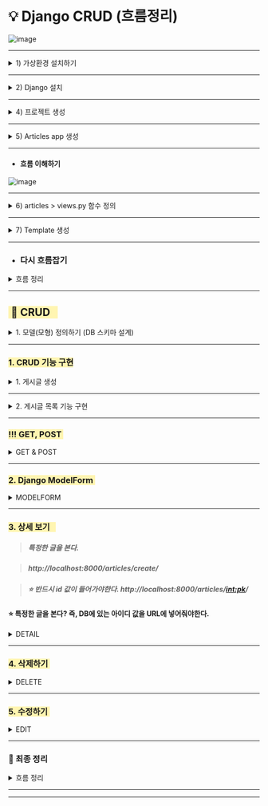 


# 💡 Django CRUD (흐름정리)

![image](https://user-images.githubusercontent.com/99783474/193910840-ec5db066-0cb1-44de-b210-e962da6c9e93.png)



---
<details>
<summary> 1) 가상환경 설치하기 </summary>
<div markdown="1">

> **가상환경 설치를 왜 하는 걸까?  => 패키지를 별도로 가져가기 위해 설치한다.**

```bash
$ python -m venv venv
```
![image](https://user-images.githubusercontent.com/99783474/193910897-b0fa8431-76df-45b8-8f37-0e4bd8a8ef67.png)

* ##### ativate  실행이 핵심 

```bash
$ source venv/Scripts/activate 
(venv)
```

</div>
</details>


---


<details>
<summary> 2) Django 설치 </summary>
<div markdown="1">

---

* 업데이트 
```bash
$ python.exe -m pip install --upgrade pip
```

---

```bash
$ pip install django==3.2.13
```

![image](https://user-images.githubusercontent.com/99783474/193911032-3ad9fcb1-aed5-485f-9117-a2171df119ee.png)

---



#### 3) requirements.txt

> pyton 에서는 패키지 의존성을 공유할 떄 가장 범용적으로 사용되는 것이 requrements.txt 이다. 현재 파이썬 환경에서 설치된 패키지들을 정리할땐 아래의 명령어를 입력한다. 
>
> ```bash
> pip freeze > requirements.txt
> ```
>
> 명령어를 통해 설치된 패키지들이 requirements.txt에 나열되고 이 파일을 이용하여 패키지들을 설치하고자 할때 다음과 같은 명령어를 입력한다. 
>
> ```bash
> pip install -r requirements.txt
> ```
>
> ![image](https://user-images.githubusercontent.com/99783474/193911078-ce3d207e-db14-4b17-bc3b-ad38767aa0b7.png)


</div>
</details>

---

<details>
<summary> 4) 프로젝트 생성 </summary>
<div markdown="1">

```bash
$  django-admin startproject pjt . 
```

![image](https://user-images.githubusercontent.com/99783474/193911114-eafdb308-2bbf-4e68-b372-ce692cf0a901.png)

```bash
$ python manage.py runserver
```

![image](https://user-images.githubusercontent.com/99783474/193911187-588d5b6c-e75b-4af2-8eea-e66dfa910ccb.png)

> * #####  settings.py 에서 다음과 같이 내용 수정하기 : 한글 버전
>
> ![image](https://user-images.githubusercontent.com/99783474/193911237-26f09f99-08ca-4396-9060-a4cee87e4a78.png)
>
> ![image-20221004152406911](../imges/Django CRUD/image-20221004152406911.png)
>
> * ##### 서버 로그 확인하기 
>
> ![image](https://user-images.githubusercontent.com/99783474/193911266-9148f749-586d-4a44-becd-6a92e0bbe831.png)

</div>
</details>

---

<details>
<summary> 5) Articles app 생성</summary>
<div markdown="1">

```bash
$ python manage.py startapp articles
```

![image](https://user-images.githubusercontent.com/99783474/193911320-979c59ec-8583-4a91-8c2a-a27f818036ac.png)

---

```python
pjt URL의 구성 

'urlpatterns' 목록은 URL을 views로 라우팅합니다. 자세한 내용은 다음을 참조하십시오.:
	https://docs.djangoproject.com/en/3.2/topics/http/urls/
	
예 : 
Function views
	1. import를 추가 : my_app 으로 부터 views imort 하기 
	2. urlpatterns에 URL 추가 : path (''. views.home, name='home')
Class-based views
	1. import를 추가 :other_app.views에서 Home 가져오기 
	2. urlpatterns에 URL 추가 : path('', Home.as_view(), name='home')
Including another URLconf
	1. include() 함수 가져오기 : django.urls에서 가져오기 포함, 경로(path)
    2. urlpatterns에 URL 추가 : path('blog/', include('blog.urls'))
```

#### 💡 pjt > urls.py 

> * ##### include를 하는 이유는  url 설정을 app단위로 하기 위해서 진행한다. 

```python
from django.urls import path, include

urlpatterns = [
    path("admin/", admin.site.urls),
    path("articles/".include("articles.urls")),
]
```

![image](https://user-images.githubusercontent.com/99783474/193911402-287228f4-9f33-4f05-b3cd-00cd49b67e1a.png)



#### 💡 articles > urls.py 생성

```python
URL 설정을 app 단위로 했들 때 반드시 들어가야 하는 것
=> urlpatterns
```

![image](https://user-images.githubusercontent.com/99783474/193911419-3f0e155a-017b-4a22-97e4-1e362328d03c.png)

```python
# 필요한건 urlpatterns 이지만, 다른 활용들을 하기 위해서 app_name = 'articles' 를 추가 설정을 해준다. 
# urlpatterns 안에 있는 path를 사용하기 위해 from django.urls import path 를 작성한다. 

# 가장 기본 설정 

from django.urls import path

app_name = 'articles'

urlpatterns = []

```


![image](https://user-images.githubusercontent.com/99783474/193911490-e2271042-047f-4897-b367-3a6e3f312690.png)



> ##### 1. ' ___ ' 라는 경로로 들어가면,  views.index 라는 함수를 실행할 것이다. 그리고 그것을 index라는 이름으로 부를 것이다. 
>
> * ##### NameError : name 'views' is not defined
>
> ##### 2. from . import views
>
> * ##### AttributeError : module 'articles.views' has no attribute 'index'


</div>
</details>


---

 * #### 흐름 이해하기 

![image](https://user-images.githubusercontent.com/99783474/193911449-cd087cf0-d49d-4161-b1b4-880f6a93d48e.png)

---

<details>
<summary> 6) articles > views.py 함수 정의 </summary>


<div markdown="1">

![image](https://user-images.githubusercontent.com/99783474/193911534-a063ba57-16b0-4a68-a274-ca1a426120bb.png)

```python
from django.shortcuts import render

# Create your views here.
def index(request):
    return render(request, "articles/index.html") 
```

</div>
</details>

---


<details>
<summary>7) Template 생성</summary>


<div markdown="1">


![image](https://user-images.githubusercontent.com/99783474/193911617-6e6fe526-d4a7-41a2-8712-0b7d10bef294.png)
> ##### index.html

![image](https://user-images.githubusercontent.com/99783474/193911651-a5b6769b-9ddc-47ef-86b7-28b59a5ac412.png)



</div>
</details>

---

* ### 다시 흐름잡기 

<details>
<summary>흐름 정리</summary>
<div markdown="1">


![image](https://user-images.githubusercontent.com/99783474/193911685-d9a49569-4315-4f47-9857-64c4ad193210.png)

![image](https://user-images.githubusercontent.com/99783474/193911748-5d8968c2-2256-4af5-ab1c-a280bbce8cba.png)

</div>
</details>

---


## <span style='background-color:#fff5b1'> 🐤 CRUD   </span>

<details>
<summary> 1. 모델(모형) 정의하기 (DB 스키마 설계) </summary>
<div markdown="1">

---

![image](https://user-images.githubusercontent.com/99783474/193911805-1e45e5c7-9714-4613-89c3-d0d42f45faa9.png)

---

> ### 어떤 모형? 시스템 기반의 모형 

> ### UI(기능) 에 따라서 DB가 결정된다. 즉, UI와 DB는 밀접한 관계를 가질 수 밖에 없다. 

![image](https://user-images.githubusercontent.com/99783474/193911837-deb9a5bd-8c3b-4a68-a428-63847cb5f804.png)


---



## (1) 클래스 정의 

![image](https://user-images.githubusercontent.com/99783474/193911878-09ccfa3b-b8c1-486d-bb46-9711f01c82ae.png)



## (2) 마이그레이션 파일 생성

```bash
$ python manage.py makemigrations
```

![image](https://user-images.githubusercontent.com/99783474/193911914-2f73f486-a7ae-4680-8e3c-4eb0f923dcf5.png)



## (3) DB 반영

```BASH
$ python manage.py migrate
```

![image](https://user-images.githubusercontent.com/99783474/193912040-d2bd750b-1cc0-463e-9cb2-9a9da86cba5f.png)



### (4) DB 반영 확인하기 

```bash
$ python manage.py showmigrations
```
![image](https://user-images.githubusercontent.com/99783474/193912001-852140aa-08bc-493b-9392-7fb063846eb8.png)


</div>
</details>

---


### <span style='background-color:#fff5b1'>1. CRUD 기능 구현 </span>


<details>
<summary>1. 게시글 생성 </summary>
<div markdown="1">

#### ⭐ 내가 어떠한 기능을 만들고 싶다면,

#### <span style='background-color: #ffdce0'>URL 에 mapping 되는 VIEW 함수는  각각 1개가 필요하다. </span>

#### 	🤔 WHY?  특정 URL의 각각 기능들이 다르기 때문이다. 

---

![image](https://user-images.githubusercontent.com/99783474/193912239-92a29903-d69b-46ce-9fe7-454f73a5e562.png)

---

![image](https://user-images.githubusercontent.com/99783474/193912267-2d735deb-da5f-4374-a71d-8862273dabd3.png)

> ##### 자연스럽게 게시글 생성이라는 것을 만들고 싶다면 첫번째 사용자에게 HTML 을 주는 기능과 두번째 DB에 저장하는 기능을 생각해 볼 수 있다. 따라서 2개의 URL과 2개의 VIEW 함수가 만들어진다. 
>
> ##### ⭐ 동일한 URL에서 처리할 수 없다는 점 반드시 기억하기 



#### 1-1. HTML Form 제공

> ##### http://localhost:8000/articles/new 이미 설계가 된 상태에서 작성을 하는 것!

> ##### 사용자가 INPUT를 사용할 수 있도록 완성 



##### (1) URL 

![image](https://user-images.githubusercontent.com/99783474/193912304-29959561-f52b-4a54-8c40-d428cabb9d2c.png)

##### (2) view

![image](https://user-images.githubusercontent.com/99783474/193912330-10396f7a-1c3b-49fd-87ab-e2db9c420fe4.png)

##### (3) new.html 파일 생성

![image](https://user-images.githubusercontent.com/99783474/193912369-d7216c09-3c12-4a30-9057-46e429a36ff2.png)



사용자가 INPUT를 사용할 수 있도록 완성 

![image](https://user-images.githubusercontent.com/99783474/193912420-08e87d9b-f87c-4795-a14b-7ddf5bd65e68.png)

#### 1-2. 입력받은 데이터 처리 

> ##### http://localhost:8000/articles/create/ 

> ##### 사용자로부터 값을 받아서 처리하도록 완성 

![image](https://user-images.githubusercontent.com/99783474/193912479-9082095e-3e4b-4343-98ba-3da4a38720cd.png)

##### (1) URL 

![image](https://user-images.githubusercontent.com/99783474/193912537-8ecc5296-bd7c-4e1e-9147-374300b1e173.png)


##### (2) view

![image](https://user-images.githubusercontent.com/99783474/193912569-5596adb7-fc9f-44bd-83b5-3f01a80d5ab1.png)

```python 
def create(request):
	pass
```

![image](https://user-images.githubusercontent.com/99783474/193912616-af1e1d02-5468-4efa-9cd4-7c2f3e572375.png)

![image](https://user-images.githubusercontent.com/99783474/193912669-d952188d-8a3a-4fea-9e63-08cb8335e820.png)



![image](https://user-images.githubusercontent.com/99783474/193912700-165df1ca-fedf-4b58-826c-4c5eda83aa6d.png)

##### (3) Articles 라는 클래스는 models.py에 있는 모델이다. 

![image](https://user-images.githubusercontent.com/99783474/193912734-0523e1b1-6e71-4b76-b354-6cc2aa211096.png)



##### (4) 게시글 DB에 생성 후 INDEX 페이지로 redirect

> ##### redirect import 하기 

![image](https://user-images.githubusercontent.com/99783474/193912761-9e6e995b-5778-421d-a515-d0ba3890e1a1.png)


> ##### 다시 index 로 돌아가줘 
>
> ```python
> return redirect('articles:index')
> ```

![image](https://user-images.githubusercontent.com/99783474/193912786-6e3a57a3-605a-4336-a04a-564cc39820de.png)



##### (5) 작성 버튼 생성

![image](https://user-images.githubusercontent.com/99783474/193912844-91c3b128-25a0-451a-a013-7da18ab854bb.png)

</div>
</details>

---


<details>
<summary> 2. 게시글 목록 기능 구현</summary>
<div markdown="1">

#### 2-1. HTML Form 제공

#### ⭐ DB에서 게시글을 가져와서, template에 전달 

![image](https://user-images.githubusercontent.com/99783474/193912889-38e07bbb-d5d4-484b-ba4a-dbedea89d651.png)



#### 2-2. index.html 

```html
<h1>게시판</h1>
    <a href="{% url 'articles:new' %}">글쓰기</a>
    {% for article in articles %}
      <h3>{{ article.title }}</h3>
      <p>{{ article.created_at }} | {{ article.updated_at }}</p>
      <hr>
    {% endfor %}
```
![image](https://user-images.githubusercontent.com/99783474/193912975-8dec2514-3c33-416d-8ea9-18ae0ed2157f.png)

---

![image](https://user-images.githubusercontent.com/99783474/193913000-703f6562-ecb2-4389-84b0-83cbbe5175c2.png)

---



#### 2-3. http://localhost:8000/articles/

![image](https://user-images.githubusercontent.com/99783474/193913038-a9f139e2-cee0-410a-8a47-1fe1d3a94890.png)



> ##### 🤔 만약 제일 나중에 작성했던 글이 게시판 목록 위로 가져오고 싶다면?  다음과 같이 코드를 작성한다. 

![image](https://user-images.githubusercontent.com/99783474/193913058-c9a50d1e-ed18-4572-b690-9d2a667b7345.png)



---

#### 2-3. 흐름 정리 _ 변수 이름 주의

##### (1) DB 에서 값을 가지고 온다. 

##### (2) Template에 context 로 전달한다. 

##### (3) aricles(index.html)의 name 영향은 context 딕셔너리 key값이다. 

##### (4) `Article.objects.order_by('-pk')` 은 쿼리셋 (Article 객체를 가진) 이다. 

![image](https://user-images.githubusercontent.com/99783474/193913092-181d60f8-d692-4acf-b8c7-cd236f206a28.png)

</div>
</details>
 

---


### <span style='background-color:#fff5b1'>!!! GET, POST </span>

<details>
<summary>GET & POST</summary>
<div markdown="1">

#### ◼ GET  

> ##### The `GET` method requests a representation of the specified resource(Article). Requests using `GET` should only retrieve data. (  Article을 조회한다.  )
>
> (GET 메서드는 지정된 리소스의 표현을 요청합니다. GET을 사용하는 요청은 데이터만 검색해야 합니다. )



#### ◼ POST

> #####  The `POST` method submits an entity to the specifited resource (Article), often causing a change in state or side effects on the server.
>
> ('POST' 메서드는 엔터티를 지정된 리소스에 제출하여 종종 서버의 상태 변경이나 부작용을 유발합니다.)



### 1-1. CSRF

> * ##### method="POST" 를 추가한 후 글쓰기를 통해 글을 추가하였다. 
>
> * ##### 추가 후 CSRF 검증에 실패했습니다. 라는 오류가 발생하였다. 

![image](https://user-images.githubusercontent.com/99783474/193913152-9a32554a-8918-444c-98bd-6f5bb64cfe98.png)

```
Help 
실패 이유:
	CSRF 쿠키가 설정되지 않았습니다.
```

```
일반적으로 이것은 진정한 Cross Site Request Forgery가 있거나 Django의 CSRF 메커니즘이 올바르게 사용되지 않았을 때 발생할 수 있습니다. POST 양식의 경우 다음을 확인해야 합니다.
```

> * 귀하의 브라우저는 쿠키를 허용하고 있습니다. 
> * view 함수는 템플릿의 render 메소드에 요청을 전달합니다. 
> * 템플릿에는 내부 URL을 대상으로 하는 각 POST 양식 내부에 {% csrf_token %}  템플릿 태그가 있습니다. 
> * CsrfViewMiddleware를 사용하지 않는 경우 SSRF_TOKEN 템플릿 태그를 사용하는 보기와 POST 데이터를 허용하는 보기에서 CSRF_PROTECT를 사용해야 합니다. 
> * 양식에 유효한 CSRF 토근이 있습니다. 다른 브라우저 탭에 로그인 하거나 로그인 후 뒤로 버튼을 누른 후 로그인 후 토큰이 순환되기 땜누에 양식이 있는 페이지를 다시 로드해야 할 수 있습니다.

```
Django 설정 파일에 DEBUG=TRUE 가 있기 때문에 이 페이지의 도움말 섹션이 표시됩니다. 
FALSE로 변경하면 초기 오류 메시지만 표시됩니다. 
CSRF_FAILURE_VIEW 설정을 사용하여 이 페이지를 사용자 정의 할 수 있습니다. 
```



### 1-2.  {% csrf_token %} 

> * ##### {% csrf_token %} 추가하여 다시 확인해본 결과 다음과 같은 오류 메시지를 확인 할 수 있다. 

![image](https://user-images.githubusercontent.com/99783474/193913185-29b49074-f15b-4378-8b9f-5fc3baf7b667.png)



> * #### POST 로 요청하게 되면 꺼내는 방법이 다르다. 

![image](https://user-images.githubusercontent.com/99783474/193913219-b746a30a-b35f-4d57-a50c-94af49f01ade.png)



> * ####  GET 를 POST로 수정해주면 원하는 정보를 GET 할 수 있다. 

![image](https://user-images.githubusercontent.com/99783474/193913273-69cfe082-166c-47f3-8014-7166ad97a665.png)



> * #### 아주 큰 변화 : HTTP 주소가 바뀌지 않는다. 
>
> * #### POST 요청은 주소로서 들어가는 것이 아닌, 요청 메세지에 담겨서 전송이 되기 때문이다. 

![image](https://user-images.githubusercontent.com/99783474/193913308-d544ab2c-2ca2-4cf3-bc19-03c075b0f792.png)



### 1-3. URL 평점

#### [developers.themoviedb](https://developers.themoviedb.org/3/movies/get-movie-reviews)


![image](https://user-images.githubusercontent.com/99783474/193913344-ce21d8bc-fef6-41be-8f5c-b05d1c528e13.png)




> * ##### 만약, URL 평점을 기록하고 싶다면? 
>
>   * ##### POST/movies/123/score
>
>   * ##### 무조건 등록해야 한다.  WHY? `POST` 가 달려 있기 때문이다. 
>
> * ##### 평점 조회 
>
>   * ##### GET/movie/123/score
>
>   * ##### 무조건 조회해야 한다.  WHY? `GET` 이 달려 있기 때문이다. 



---

### 1-4. 흐름 정리 

#### (1) METHOD를 POST로 정의하기 

```HTML
<form action="{% url 'articles:create' %}" method="POST">
```

#### (2) {% csrf_token %} 반드시 작성하기 

```HTML
<form action="{% url 'articles:create' %}" method="POST">
{% csrf_token %} 
```

#### (3) 값을 받을 때 POST request로 작성하기 

```python
def create(request):
    # 실제 DB에 저장하는 로직
    title = request.POST.get("title")
    content = request.POST.get("content")
    Article.objects.create(title=title, content=content)
    return redirect("articles:index")
```

</div>
</details>



---



### <span style='background-color:#fff5b1'> 2. Django ModelForm </span>


<details>
<summary>MODELFORM</summary>
<div markdown="1">

#### 1. input 태그에 required 추가 

![image](https://user-images.githubusercontent.com/99783474/193913422-6c3fb9f1-0923-4d59-80e8-7c69238c04d1.png)



#### 2.  forms.py

> * ##### artice_form.as_P

![image](https://user-images.githubusercontent.com/99783474/193913451-4ea7ea8f-5602-4508-ba28-6914bdcaf9f3.png)


![image](https://user-images.githubusercontent.com/99783474/193913483-5fd068c4-c55d-4111-8241-ff6d20a8adec.png)


> ##### P 태그로 감싸져 있는 LAVEL, 그리고 INPUT 



#### 3.  유효성 검사 

![image](https://user-images.githubusercontent.com/99783474/193913540-0326202a-be6a-48da-bcd5-236a4ae74f32.png)

![image](https://user-images.githubusercontent.com/99783474/193913568-14200183-b29f-439d-ac45-1fc3a1cea2ad.png)



> #### 구글 로그인 처럼 form 에 추가한 코드와 결과물은 다음과 같다. 

![image](https://user-images.githubusercontent.com/99783474/193913601-4fc35945-d491-48b8-a737-18a95c591260.png)



#### 4. 코드 합치기  

#### (1) new를 없애고, create 같은 url 에서 처리한다. 

#### (2) 만약, request.method == 'POST' 라면 DB에 저장을 한다. 

#### (3) 그게 아니라면, ariticle_form = ArticleForm()

#### (4) 코드를 하나로 합쳤다면, index.html {% url 'articles:create' %} 라고 변경해준다. 

#### (5) url 에서도 path new 를 없애준다. 

![image](https://user-images.githubusercontent.com/99783474/193913643-e6173a4f-df5f-432c-bee8-065f7763910c.png)

#### 5.  코드 수행 구간 

#### (1) create 실행했을 때

#### (2) 글쓰기 버튼을 눌렀을 때 

![image](https://user-images.githubusercontent.com/99783474/193913678-e045998b-7b89-4099-b1bc-1e21a0d4dbf5.png)

#### (3) invalid 

![image](https://user-images.githubusercontent.com/99783474/193913708-36f80b49-6c0f-4374-84ed-40b4b6e2d454.png)


</div>
</details>


---


### <span style='background-color:#fff5b1'> 3. 상세 보기   </span>

> ##### 특정한 글을 본다. 

> ##### http://localhost:8000/articles/create/ 

> ##### ⭐ 반드시 id 값이 들어가야한다. http://localhost:8000/articles/<int:pk>/

#### ⭐ 특정한 글을 본다? 즉, DB에 있는 아이디 값을 URL에 넣어줘야한다. 

<details>
<summary>DETAIL</summary>
<div markdown="1">

#### 1. URL 

![image](https://user-images.githubusercontent.com/99783474/193913878-19433239-331c-4ddb-9d11-d43645cc6084.png)

#### 2. VIEW
![image](https://user-images.githubusercontent.com/99783474/193913916-9cb27aab-c68b-4f8f-8ad8-f279d67458d3.png)



#### 3. detail.html

![image](https://user-images.githubusercontent.com/99783474/193913945-ee16e365-4ac9-433d-9b21-ace5edaa9033.png)



#### 4. URL (index.html)

![image](https://user-images.githubusercontent.com/99783474/193913975-57903eb4-8948-4f87-a885-17b0045af2ea.png)


#### 5. 결과물 확인 

![image](https://user-images.githubusercontent.com/99783474/193913995-cb92d52a-56ba-4a55-a7ec-0e60e8c40de1.png)


</div>
</details>


---



### <span style='background-color:#fff5b1'>4. 삭제하기 </span>

<details>
<summary>DELETE</summary>
<div markdown="1">

> #####  . http://localhost:8000/articles/<int:pk>/delete/

> ##### 특정한 글을 삭제한다. 

</div>
</details>

---


### <span style='background-color:#fff5b1'> 5. 수정하기 </span>

<details>
<summary>EDIT</summary>
<div markdown="1">

> ##### 특정한 글을 수정한다 라는 건 사용자에게 수정된 글을 받아서 특정한 글을 수정한다. 

> ##### 사용자에게 수정할 수 있는 양식을 제공하고 (GET), 특정한 글을 수정한다. (POST)

> #####  http://localhost:8000/articles/<int:pk>/update/



### ✔ 사용자에게 수정할 수 있는 양식을 제공하고 (GET)



#### 1. URL

![image](https://user-images.githubusercontent.com/99783474/193914186-0374224e-d428-4fa5-b4b0-404209d0cbfe.png)



#### 2.  수정하기 버튼 생성 (detail.index)

> articles 오타 

![image](https://user-images.githubusercontent.com/99783474/193914236-8e85ee9d-7c46-4903-97b5-4db205253b7e.png)



#### 3. view

![image](https://user-images.githubusercontent.com/99783474/193914268-cfd92edb-0dbb-40c8-b5fa-3331dc479792.png)

#### 4. update.html

#### ⭐ form 에서 중요한 2가지 요소 

##### ⭐ input : name, value

##### ⭐ action : method (어떤 방식으로)

![image](https://user-images.githubusercontent.com/99783474/193914296-b8bd4072-8757-453f-9603-a653b6dda5c5.png)

#### 5. 글을 수정하기 위해 원래 있던 글이 남아있게 하려면? 

![image](https://user-images.githubusercontent.com/99783474/193914319-54e408f6-ecd3-40cf-aeb5-071fcf32a21e.png)

#### 6. Forbidden 오류 발생 

![image](https://user-images.githubusercontent.com/99783474/193914357-80f3a4a4-dc1d-45d6-a0a6-2d17adc8f14f.png)

> ##### csrf token  작성하기 



### ✔ 특정한 글을 수정한다. (POST)



#### 1. POST : input 값 가져와서, 검증하고, DB 에 저장

![image](https://user-images.githubusercontent.com/99783474/193914389-7206dad3-a52b-486a-819a-3b8fe935dbb5.png)

#### 2.  update VS create

![image](https://user-images.githubusercontent.com/99783474/193914425-6676bd16-6b9a-4dc6-aef7-42225ec9b953.png)

</div>
</details>


---


### 🌱 최종 정리 

<details>
<summary>흐름 정리</summary>
<div markdown="1">

![image](https://user-images.githubusercontent.com/99783474/193914453-2f5ad025-5b7e-47b8-9233-8c103fd8ff2c.png)

![image](https://user-images.githubusercontent.com/99783474/193914478-f42294fd-e3ba-470f-9130-98c3855e8927.png)

#### 1. GET 요청일 때 처리 흐름

#### 2. POST 요청일 때 처리 흐름

#### 3. VALID 할 때 

#### 4. INVALID 할때 

</div>
</details>

---
---





